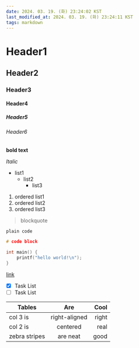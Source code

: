 ```yaml
---
date: 2024. 03. 19. (화) 23:24:02 KST
last_modified_at: 2024. 03. 19. (화) 23:24:11 KST
tags: markdown
---
```


# Header1
## Header2
### Header3
#### Header4
##### Header5
###### Header6

**bold text**

*Italic*

* list1
	- list2
		+ list3

1. ordered list1
2. ordered list2
3. ordered list3

> blockquote

`plain code`

```c
# code block

int main() {
    printf("hello world!\n");
}

```

[link](https://github.com/vimwiki/vimwiki)


- [x] Task List
- [ ] Task List

| Tables        | Are           | Cool  |
| ------------- |:-------------:| -----:|
| col 3 is      | right-aligned |  right|
| col 2 is      | centered      |   real|
| zebra stripes | are neat      |   good|


